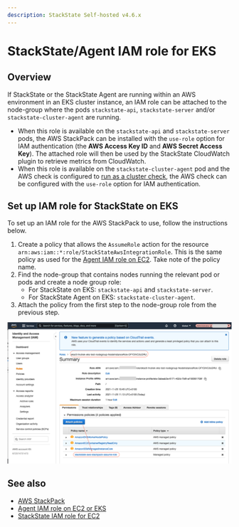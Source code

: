 ```yaml
---
description: StackState Self-hosted v4.6.x
---
```


# StackState/Agent IAM role for EKS

## Overview

If StackState or the StackState Agent are running within an AWS environment in an EKS cluster instance, an IAM role can be attached to the node-group where the pods `stackstate-api`, `stackstate-server` and/or `stackstate-cluster-agent` are running. 

* When this role is available on the `stackstate-api` and `stackstate-server` pods, the AWS StackPack can be installed with the `use-role` option for IAM authentication (the **AWS Access Key ID** and **AWS Secret Access Key**). The attached role will then be used by the StackState CloudWatch plugin to retrieve metrics from CloudWatch.
* When this role is available on the `stackstate-cluster-agent` pod and the AWS check is configured to [run as a cluster check](/stackpacks/integrations/aws.md#configure-aws-check-as-a-cluster-check), the AWS check can be configured with the `use-role` option for IAM authentication. 

## Set up IAM role for StackState on EKS

To set up an IAM role for the AWS StackPack to use, follow the instructions below.

1. Create a policy that allows the `AssumeRole` action for the resource `arn:aws:iam::*:role/StackStateAwsIntegrationRole`. This is the same policy as used for the [Agent IAM role on EC2](aws.md#iam-role-for-agent-on-ec2-eks). Take note of the policy name.
2. Find the node-group that contains nodes running the relevant pod or pods and create a node group role:
   * For StackState on EKS: `stackstate-api` and `stackstate-server`.
   * For StackState Agent on EKS: `stackstate-cluster-agent`.
3. Attach the policy from the first step to the node-group role from the previous step.

![Policy for node group role](/.gitbook/assets/sts_on_eks_aws_stp_03.png)

## See also

* [AWS StackPack](/stackpacks/integrations/aws/aws.md)
* [Agent IAM role on EC2 or EKS](aws.md#iam-role-for-agent-on-ec2-or-eks)
* [StackState IAM role for EC2](/stackpacks/integrations/aws/aws-sts-ec2.md)

